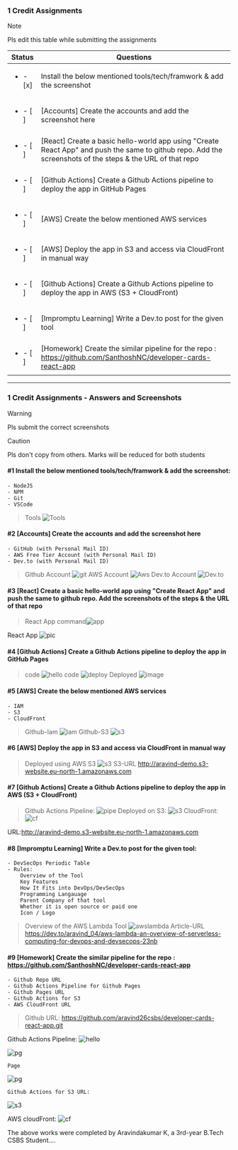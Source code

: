 ### 1 Credit Assignments

> [!NOTE]
> Pls edit this table while submitting the assignments

| Status         | Questions     | 
|----------------|---------------|
| <ul><li>- [x] </li></ul> | Install the below mentioned tools/tech/framwork & add the screenshot |
| <ul><li>- [ ] </li></ul> | [Accounts] Create the accounts and add the screenshot here |
| <ul><li>- [ ] </li></ul> | [React] Create a basic hello-world app using "Create React App" and push the same to github repo. Add the screenshots of the steps & the URL of that repo |
| <ul><li>- [ ] </li></ul> | [Github Actions] Create a Github Actions pipeline to deploy the app in GitHub Pages |
| <ul><li>- [ ] </li></ul> | [AWS] Create the below mentioned AWS services |
| <ul><li>- [ ] </li></ul> | [AWS] Deploy the app in S3 and access via CloudFront in manual way  |
| <ul><li>- [ ] </li></ul> | [Github Actions] Create a Github Actions pipeline to deploy the app in AWS (S3 + CloudFront)  |
| <ul><li>- [ ] </li></ul> | [Impromptu Learning] Write a Dev.to post for the given tool  |
| <ul><li>- [ ] </li></ul> | [Homework] Create the similar pipeline for the repo : https://github.com/SanthoshNC/developer-cards-react-app  |

***

### 1 Credit Assignments - Answers and Screenshots

> [!WARNING]
> Pls submit the correct screenshots

> [!CAUTION]
> Pls don't copy from others. Marks will be reduced for both students

#### #1 Install the below mentioned tools/tech/framwork & add the screenshot:
	- NodeJS 
	- NPM 
	- Git
	- VSCode
> Tools 
  ![Tools](assignment/tools.png)

#### #2 [Accounts] Create the accounts and add the screenshot here
	- GitHub (with Personal Mail ID)
	- AWS Free Tier Account (with Personal Mail ID)
	- Dev.to (with Personal Mail ID)
> Github Account 
  ![git](assignment/github.png)
  AWS Account 
  ![Aws](assignment/aws.png)
  Dev.to Account
  ![Dev.to](assignment/dev.to.png)

#### #3 [React] Create a basic hello-world app using "Create React App" and push the same to github repo. Add the screenshots of the steps & the URL of that repo
>React App command![app](assignment/reactappc.png)

 React App ![pic](assignment/reactappi.png)

#### #4 [Github Actions] Create a Github Actions pipeline to deploy the app in GitHub Pages
> code
  ![hello](assignment/hellow.png)
  code
  ![deploy](assignment/deploy.png)
  Deployed
  ![image](assignment/domain.png)

#### #5 [AWS] Create the below mentioned AWS services
	- IAM
	- S3
	- CloudFront
> Github-Iam
  ![iam](assignment/awsiam.png)
  Github-S3
  ![s3](assignment/awss3.png)

#### #6 [AWS] Deploy the app in S3 and access via CloudFront in manual way
> Deployed using AWS S3
  ![s3](assignment/deploy-s3.png)
  S3-URL
  http://aravind-demo.s3-website.eu-north-1.amazonaws.com

#### #7 [Github Actions] Create a Github Actions pipeline to deploy the app in AWS (S3 + CloudFront)
>   Github Actions Pipeline:
  ![pipe](assignment/actionspipe.png)
    Deployed on S3:
  ![s3](assignment/deploy-s3.png)
    CloudFront:
  ![cf](assignment/cf.png)

  URL:http://aravind-demo.s3-website.eu-north-1.amazonaws.com

#### #8 [Impromptu Learning] Write a Dev.to post for the given tool:
	- DevSecOps Periodic Table
	- Rules:
		Overview of the Tool
		Key Features
		How It Fits into DevOps/DevSecOps
		Programming Langauage
		Parent Company of that tool
		Whether it is open source or paid one
		Icon / Logo
> Overview of the AWS Lambda Tool
  ![awslambda](assignment/dev.to.png)
  Article-URL
  https://dev.to/aravind_04/aws-lambda-an-overview-of-serverless-computing-for-devops-and-devsecops-23nb

#### #9 [Homework] Create the similar pipeline for the repo : https://github.com/SanthoshNC/developer-cards-react-app
	- Github Repo URL
	- Github Actions Pipeline for Github Pages
	- Github Pages URL
 	- Github Actions for S3
 	- AWS CloudFront URL

> Github URL:
https://github.com/aravind26csbs/developer-cards-react-app.git
   
   Github Actions Pipeline:
   ![hello](assignment/hello-d.png)

   ![pg](assignment/deploy-pg.png)
    
    Page
   ![pg](assignment/cloud.png)

	Github Actions for S3 URL:
   ![s3](assignment/actionspipe.png)

  AWS cloudFront:
   ![cf](assignment/cf.png)

   The above works were completed by Aravindakumar K, a 3rd-year B.Tech CSBS Student....